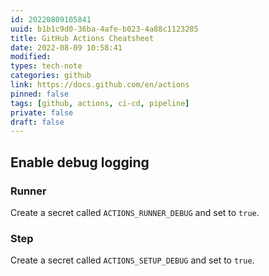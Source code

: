 ```yaml
---
id: 20220809105841
uuid: b1b1c9d0-36ba-4afe-b023-4a88c1123285
title: GitHub Actions Cheatsheet
date: 2022-08-09 10:58:41
modified: 
types: tech-note
categories: github
link: https://docs.github.com/en/actions
pinned: false
tags: [github, actions, ci-cd, pipeline]
private: false
draft: false
---
```


## Enable debug logging

### Runner

Create a secret called `ACTIONS_RUNNER_DEBUG` and set to `true`.

### Step

Create a secret called `ACTIONS_SETUP_DEBUG` and set to `true`.
